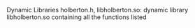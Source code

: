 Dynamic Libraries
holberton.h, libholberton.so: dynamic library libholberton.so containing all the functions listed
